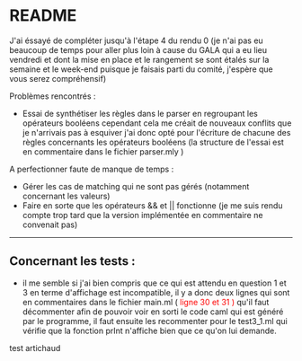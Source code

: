# README

J'ai éssayé de compléter jusqu'à l'étape 4 du rendu 0  (je n'ai pas eu beaucoup de temps pour aller plus loin à cause du GALA qui a eu lieu vendredi et dont la mise en place et le rangement se sont étalés sur la semaine et le week-end puisque je faisais parti du comité, j'espère que vous serez compréhensif)

Problèmes rencontrés  : 
- Essai de synthétiser les règles dans le parser en regroupant les opérateurs  booléens cependant cela me créait de nouveaux conflits que je n'arrivais pas à esquiver j'ai donc opté pour l'écriture de chacune des règles concernants les opérateurs booléens (la structure de l'essai est en commentaire dans le fichier parser.mly )

A perfectionner faute de manque de temps : 
- Gérer les cas de matching qui ne sont pas gérés (notamment concernant les valeurs)
- Faire en sorte que les opérateurs && et || fonctionne (je me suis rendu compte trop tard que la version implémentée en commentaire ne convenait pas)

---
## Concernant les tests : 
- il me semble si j'ai bien compris que ce qui est attendu en question 1 et 3 en terme d'affichage est incompatible, il y a donc deux lignes qui sont en commentaires dans le fichier main.ml (<font color = "red" > ligne 30 et 31 ) </font> qu'il faut décommenter afin de pouvoir voir en sorti le code caml qui est généré par le programme, il faut ensuite les recommenter pour le test3_1.ml qui vérifie que la fonction prInt n'affiche bien que ce qu'on lui demande. 

test artichaud

